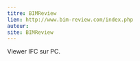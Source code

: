 ```yaml
---
titre: BIMReview
lien: http://www.bim-review.com/index.php
auteur: 
site: BIMReview
---
```


Viewer IFC sur PC.
